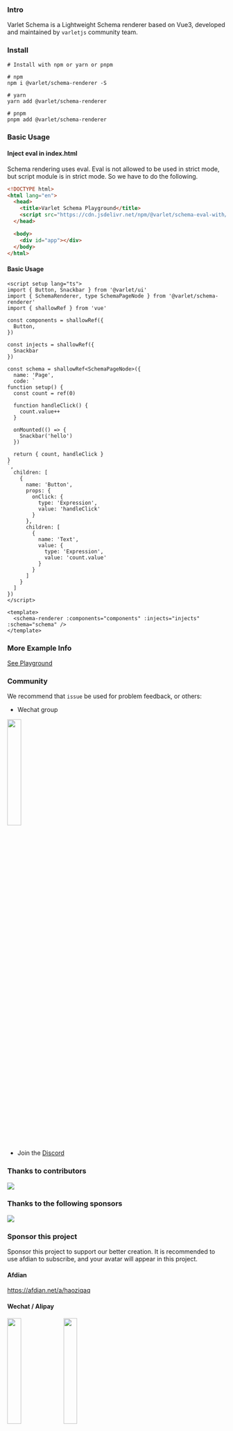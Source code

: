 ### Intro

Varlet Schema is a Lightweight Schema renderer based on Vue3, developed and maintained by `varletjs` community team.


### Install

```shell
# Install with npm or yarn or pnpm

# npm
npm i @varlet/schema-renderer -S

# yarn
yarn add @varlet/schema-renderer

# pnpm
pnpm add @varlet/schema-renderer
```

### Basic Usage

#### Inject eval in index.html

Schema rendering uses eval. Eval is not allowed to be used in strict mode, but script module is in strict mode.
So we have to do the following.

```html
<!DOCTYPE html>
<html lang="en">
  <head>
    <title>Varlet Schema Playground</title>
    <script src="https://cdn.jsdelivr.net/npm/@varlet/schema-eval-with/index.js"></script>
  </head>

  <body>
    <div id="app"></div>
  </body>
</html>
```

#### Basic Usage

```vue
<script setup lang="ts">
import { Button, Snackbar } from '@varlet/ui'
import { SchemaRenderer, type SchemaPageNode } from '@varlet/schema-renderer'
import { shallowRef } from 'vue'

const components = shallowRef({
  Button,
})

const injects = shallowRef({
  Snackbar
})

const schema = shallowRef<SchemaPageNode>({
  name: 'Page',
  code: `
function setup() {
  const count = ref(0)

  function handleClick() {
    count.value++
  }

  onMounted(() => {
    Snackbar('hello')
  })

  return { count, handleClick }
}
`,
  children: [
    {
      name: 'Button',
      props: {
        onClick: {
          type: 'Expression',
          value: 'handleClick'
        }
      },
      children: [
        {
          name: 'Text',
          value: {
            type: 'Expression',
            value: 'count.value'
          }
        }
      ]
    }
  ]
})
</script>

<template>
  <schema-renderer :components="components" :injects="injects" :schema="schema" />
</template>
```

### More Example Info

[See Playground](https://github.com/varletjs/varlet-schema/tree/main/packages/varlet-schema-playground)

### Community

We recommend that `issue` be used for problem feedback, or others:

* Wechat group 

<img style="width: 25%" src="https://cdn.jsdelivr.net/gh/varletjs/varlet-static/community.png" />

* Join the [Discord](https://discord.gg/Dmb8ydBHkw)

### Thanks to contributors

<a href="https://github.com/varletjs/varlet-schema/graphs/contributors">
  <img src="https://contrib.rocks/image?repo=varletjs/varlet" />
</a>

### Thanks to the following sponsors

<a href="https://cdn.jsdelivr.net/gh/varletjs/varlet-static/sponsorkit/sponsors.svg">
  <img src="https://cdn.jsdelivr.net/gh/varletjs/varlet-static/sponsorkit/sponsors.svg">
</a>

### Sponsor this project

Sponsor this project to support our better creation. It is recommended to use afdian to subscribe, and your avatar will appear in this project.

#### Afdian

<a href="https://afdian.net/a/haoziqaq">https://afdian.net/a/haoziqaq</a>

#### Wechat / Alipay

<img style="width: 25%" src="https://cdn.jsdelivr.net/gh/varletjs/varlet-static/wechat.jpg" />
<img style="width: 25%" src="https://cdn.jsdelivr.net/gh/varletjs/varlet-static/alipay.jpg" />
